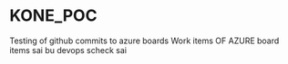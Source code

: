 # KONE_POC
Testing of github commits to azure boards Work items OF AZURE board items sai bu devops scheck sai
